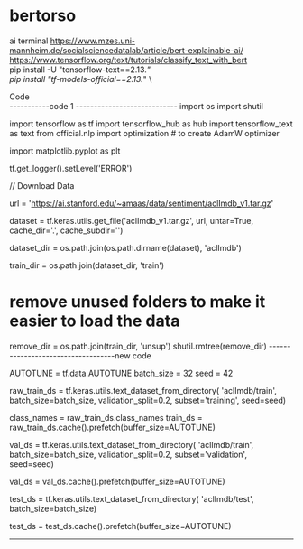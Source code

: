 # bertorso
ai
terminal
https://www.mzes.uni-mannheim.de/socialsciencedatalab/article/bert-explainable-ai/ \
https://www.tensorflow.org/text/tutorials/classify_text_with_bert \
pip install -U "tensorflow-text==2.13.*" \
pip install "tf-models-official==2.13.*" \



Code \
-----------code 1 ----------------------------
import os
import shutil

import tensorflow as tf
import tensorflow_hub as hub
import tensorflow_text as text
from official.nlp import optimization  # to create AdamW optimizer

import matplotlib.pyplot as plt

tf.get_logger().setLevel('ERROR')

// Download Data

url = 'https://ai.stanford.edu/~amaas/data/sentiment/aclImdb_v1.tar.gz'

dataset = tf.keras.utils.get_file('aclImdb_v1.tar.gz', url,
                                  untar=True, cache_dir='.',
                                  cache_subdir='')

dataset_dir = os.path.join(os.path.dirname(dataset), 'aclImdb')

train_dir = os.path.join(dataset_dir, 'train')

# remove unused folders to make it easier to load the data
remove_dir = os.path.join(train_dir, 'unsup')
shutil.rmtree(remove_dir)
-----------------------------------new code 

AUTOTUNE = tf.data.AUTOTUNE
batch_size = 32
seed = 42

raw_train_ds = tf.keras.utils.text_dataset_from_directory(
    'aclImdb/train',
    batch_size=batch_size,
    validation_split=0.2,
    subset='training',
    seed=seed)

class_names = raw_train_ds.class_names
train_ds = raw_train_ds.cache().prefetch(buffer_size=AUTOTUNE)

val_ds = tf.keras.utils.text_dataset_from_directory(
    'aclImdb/train',
    batch_size=batch_size,
    validation_split=0.2,
    subset='validation',
    seed=seed)

val_ds = val_ds.cache().prefetch(buffer_size=AUTOTUNE)

test_ds = tf.keras.utils.text_dataset_from_directory(
    'aclImdb/test',
    batch_size=batch_size)

test_ds = test_ds.cache().prefetch(buffer_size=AUTOTUNE)

--------------------------------------------------------------------
